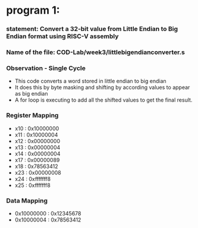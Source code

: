 # program 1:
### statement: Convert a 32-bit value from Little Endian to Big Endian format using RISC-V assembly

### Name of the file: COD-Lab/week3/littlebigendianconverter.s

### Observation - Single Cycle
- This code converts a word stored in little endian to big endian
- It does this by byte masking and shifting by according values to appear as big endian
- A for loop is executing to add all the shifted values to get the final result.

### Register Mapping
- x10 : 0x10000000
- x11 : 0x10000004
- x12 : 0x00000000
- x13 : 0x00000004
- x14 : 0x00000004
- x17 : 0x00000089
- x18 : 0x78563412
- x23 : 0x00000008
- x24 : 0xfffffff8
- x25 : 0xfffffff8

### Data Mapping
- 0x10000000 : 0x12345678
- 0x10000004 : 0x78563412



